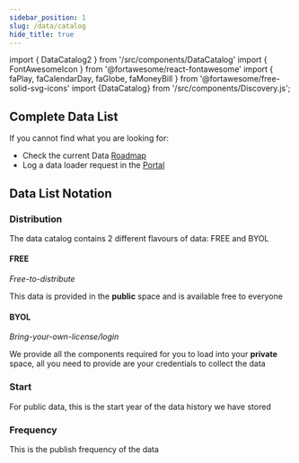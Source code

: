 ```yaml
---
sidebar_position: 1
slug: /data/catalog
hide_title: true
---
```

import { DataCatalog2 } from '/src/components/DataCatalog'
import { FontAwesomeIcon } from '@fortawesome/react-fontawesome'
import { faPlay, faCalendarDay, faGlobe, faMoneyBill } from '@fortawesome/free-solid-svg-icons'
import {DataCatalog} from '/src/components/Discovery.js';

<DataCatalog text="This page contains a list of the data and loaders we have available now" />

## Complete Data List
If you cannot find what you are looking for:
* Check the current Data [Roadmap](RoadMap)
* Log a data loader request in the [Portal](https://portal.opendatadsl.com)

<DataCatalog2 />

## Data List Notation

### <FontAwesomeIcon icon={faMoneyBill} />  Distribution

The data catalog contains 2 different flavours of data: FREE and BYOL

#### FREE
*Free-to-distribute*

This data is provided in the **public** space and is available free to everyone

#### BYOL 
*Bring-your-own-license/login*

We provide all the components required for you to load into your **private** space, all you need to provide are your credentials to collect the data

### <FontAwesomeIcon icon={faPlay} /> Start

For public data, this is the start year of the data history we have stored

### <FontAwesomeIcon icon={faCalendarDay} /> Frequency

This is the publish frequency of the data


